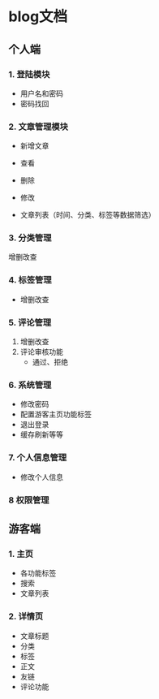 # blog文档

## 个人端

### 1. 登陆模块



- 用户名和密码
- 密码找回

### 2. 文章管理模块

- 新增文章

- 查看
- 删除
- 修改
- 文章列表（时间、分类、标签等数据筛选）

### 3. 分类管理

 增删改查

### 4. 标签管理

- 增删改查

### 5. 评论管理

1. 增删改查
2. 评论审核功能
   - 通过、拒绝

### 6. 系统管理

- 修改密码
- 配置游客主页功能标签
- 退出登录
- 缓存刷新等等

### 7. 个人信息管理

- 修改个人信息

### 8 权限管理



## 游客端

### 1. 主页

- 各功能标签
- 搜索
- 文章列表

### 2. 详情页

- 文章标题
- 分类
- 标签
- 正文
- 友链
- 评论功能



